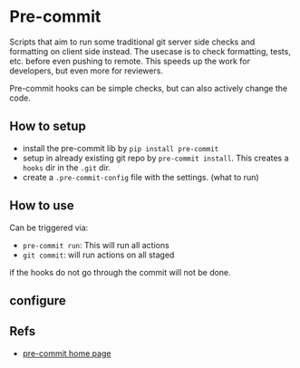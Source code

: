 # Pre-commit

Scripts that aim to run some traditional git server side checks
and formatting on client side instead. The usecase is to check
formatting, tests, etc. before even pushing to remote. This
speeds up the work for developers, but even more for reviewers.

Pre-commit hooks can be simple checks, but can also actively change
the code.

## How to setup

- install the pre-commit lib by `pip install pre-commit`
- setup in already existing git repo by `pre-commit install`.
This creates a `hooks` dir in the `.git` dir.
- create a `.pre-commit-config` file with the settings. (what to run)

## How to use

Can be triggered via:

- `pre-commit run`: This will run all actions
- `git commit`: will run actions on all staged

if the hooks do not go through the commit will not be done.

## configure


## Refs

- [pre-commit home page](https://pre-commit.com/)
